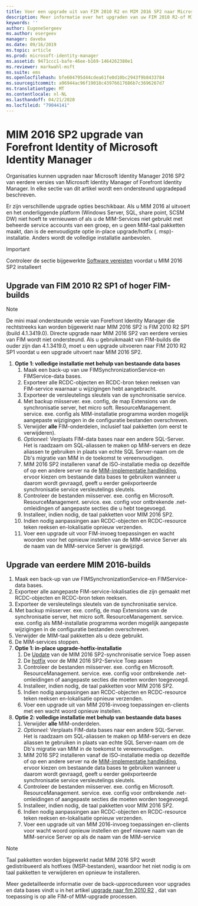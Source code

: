 ```yaml
---
title: Voer een upgrade uit van FIM 2010 R2 en MIM 2016 SP2 naar Microsoft Identity Manager 2016 Service Pack 2 | Microsoft Docs
description: Meer informatie over het upgraden van uw FIM 2010 R2-of MIM 2016 SP2-onderdelen en het installeren van de onderdelen die nieuw zijn in MIM 2016.
keywords: ''
author: EugeneSergeev
ms.author: esergeev
manager: daveba
ms.date: 09/16/2019
ms.topic: article
ms.prod: microsoft-identity-manager
ms.assetid: 9471ccc1-bafe-46ee-b169-1464262380e1
ms.reviewer: markwahl-msft
ms.suite: ems
ms.openlocfilehash: bfe604795d44cdea61fe0d10bc2943f9b8433784
ms.sourcegitcommit: a96944ac96f19018c43976617686b7c3696267d7
ms.translationtype: MT
ms.contentlocale: nl-NL
ms.lasthandoff: 04/21/2020
ms.locfileid: "79044141"
---
```

# <a name="mim-2016-sp2-upgrade--from-forefront-identity--or-microsoft-identity-manager"></a>MIM 2016 SP2 upgrade van Forefront Identity of Microsoft Identity Manager

Organisaties kunnen upgraden naar Microsoft Identity Manager 2016 SP2 van eerdere versies van Microsoft Identity Manager of Forefront Identity Manager.  In elke sectie van dit artikel wordt een ondersteund upgradepad beschreven.

Er zijn verschillende upgrade opties beschikbaar. Als u MIM 2016 al uitvoert en het onderliggende platform (Windows Server, SQL, share point, SCSM DW) niet hoeft te vernieuwen of als u de MIM-Services niet gebruikt met beheerde service accounts van een groep, en u geen MIM-taal pakketten maakt, dan is de eenvoudigste optie in-place upgrade/hotfix (. msp)-installatie. Anders wordt de volledige installatie aanbevolen.

> [!IMPORTANT]
> Controleer de sectie bijgewerkte [Software vereisten](prepare-server-ws2016.md#software-prerequisites) voordat u MIM 2016 SP2 installeert

## <a name="upgrade-from-fim-2010-r2-sp1-or-later-fim-builds"></a>Upgrade van FIM 2010 R2 SP1 of hoger FIM-builds

> [!NOTE]
> De mini maal ondersteunde versie van Forefront Identity Manager die rechtstreeks kan worden bijgewerkt naar MIM 2016 SP2 is FIM 2010 R2 SP1 (build 4.1.3419.0). Directe upgrade naar MIM 2016 SP2 van eerdere versies van FIM wordt niet ondersteund. Als u gebruikmaakt van FIM-builds die ouder zijn dan 4.1.3419.0, moet u een upgrade uitvoeren naar FIM 2010 R2 SP1 voordat u een upgrade uitvoert naar MIM 2016 SP2.

1. **Optie 1: volledige installatie met behulp van bestaande data bases**
    1. Maak een back-up van uw FIMSynchronizationService-en FIMService-data bases.
    1. Exporteer alle RCDC-objecten en RCDC-bron teken reeksen van FIM-service waarnaar u wijzigingen hebt aangebracht.
    1. Exporteer de versleutelings sleutels van de synchronisatie service.
    1. Met backup miisserver. exe. config, de map Extensions van de synchronisatie server, het micro soft. ResourceManagement. service. exe. config als MIM-installatie programma worden mogelijk aangepaste wijzigingen in de configuratie bestanden overschreven.
    1. Verwijder **alle** FIM-onderdelen, inclusief taal pakketten (om eerst te verwijderen).
    1. *Optioneel:* Verplaats FIM-data bases naar een andere SQL-Server. Het is raadzaam om SQL-aliassen te maken op MIM-servers en deze aliassen te gebruiken in plaats van echte SQL Server-naam om de Db's migratie van MIM in de toekomst te vereenvoudigen.
    1. MIM 2016 SP2 installeren vanaf de ISO-installatie media op dezelfde of op een andere server na de [MIM-implementatie handleiding](microsoft-identity-manager-deploy.md), ervoor kiezen om bestaande data bases te gebruiken wanneer u daarom wordt gevraagd, geeft u eerder geëxporteerde synchronisatie service versleutelings sleutels.
    1. Controleer de bestanden miisserver. exe. config en Microsoft. ResourceManagement. service. exe. config voor ontbrekende .net-omleidingen of aangepaste secties die u hebt toegevoegd.
    1. Installeer, indien nodig, de taal pakketten voor MIM 2016 SP2.
    1. Indien nodig aanpassingen aan RCDC-objecten en RCDC-resource teken reeksen en-lokalisatie opnieuw verzenden.
    1. Voer een upgrade uit voor FIM-invoeg toepassingen en wacht woorden voor het opnieuw instellen van de MIM-service Server als de naam van de MIM-service Server is gewijzigd.
    
## <a name="upgrade-from-previous-mim-2016-builds"></a>Upgrade van eerdere MIM 2016-builds
1. Maak een back-up van uw FIMSynchronizationService-en FIMService-data bases.
1. Exporteer alle aangepaste FIM-service-lokalisaties die zijn gemaakt met RCDC-objecten en RCDC-bron teken reeksen.
1. Exporteer de versleutelings sleutels van de synchronisatie service.
1. Met backup miisserver. exe. config, de map Extensions van de synchronisatie server, het micro soft. ResourceManagement. service. exe. config als MIM-installatie programma worden mogelijk aangepaste wijzigingen in de configuratie bestanden overschreven.
1. Verwijder de MIM-taal pakketten als u deze gebruikt.
1. De MIM-services stoppen.
1. **Optie 1: in-place upgrade-hotfix-installatie**
    1. De [Update](https://www.microsoft.com/download/details.aspx?id=100412) van de MIM 2016 SP2-synchronisatie service Toep assen
    1. De [hotfix](https://www.microsoft.com/download/details.aspx?id=100412) voor de MIM 2016 SP2-Service Toep assen
    1. Controleer de bestanden miisserver. exe. config en Microsoft. ResourceManagement. service. exe. config voor ontbrekende .net-omleidingen of aangepaste secties die moeten worden toegevoegd.
    1. Installeer, indien nodig, de taal pakketten voor MIM 2016 SP2.
    1. Indien nodig aanpassingen aan RCDC-objecten en RCDC-resource teken reeksen en-lokalisatie opnieuw verzenden.
    1. Voer een upgrade uit van MIM 2016-invoeg toepassingen en-clients met een wacht woord opnieuw instellen.
1. **Optie 2: volledige installatie met behulp van bestaande data bases**
    1. Verwijder **alle** MIM-onderdelen.
    1. *Optioneel:* Verplaats FIM-data bases naar een andere SQL-Server. Het is raadzaam om SQL-aliassen te maken op MIM-servers en deze aliassen te gebruiken in plaats van echte SQL Server-naam om de Db's migratie van MIM in de toekomst te vereenvoudigen.
    1. MIM 2016 SP2 installeren vanaf de ISO-installatie media op dezelfde of op een andere server na de [MIM-implementatie handleiding](microsoft-identity-manager-deploy.md), ervoor kiezen om bestaande data bases te gebruiken wanneer u daarom wordt gevraagd, geeft u eerder geëxporteerde synchronisatie service versleutelings sleutels.
    1. Controleer de bestanden miisserver. exe. config en Microsoft. ResourceManagement. service. exe. config voor ontbrekende .net-omleidingen of aangepaste secties die moeten worden toegevoegd.
    1. Installeer, indien nodig, de taal pakketten voor MIM 2016 SP2.
    1. Indien nodig aanpassingen aan RCDC-objecten en RCDC-resource teken reeksen en-lokalisatie opnieuw verzenden.
    1. Voer een upgrade uit van MIM 2016-invoeg toepassingen en-clients voor wacht woord opnieuw instellen en geef nieuwe naam van de MIM-service Server op als de naam van de MIM-service

> [!NOTE]
> Taal pakketten worden bijgewerkt nadat MIM 2016 SP2 wordt gedistribueerd als hotfixes (MSP-bestanden), waardoor het niet nodig is om taal pakketten te verwijderen en opnieuw te installeren.

Meer gedetailleerde informatie over de back-upprocedureen voor upgrades en data bases vindt u in het artikel [upgrade naar fim 2010 R2](https://docs.microsoft.com/previous-versions/mim/jj134291%28v%3dws.10%29) , dat van toepassing is op alle FIM-of MIM-upgrade processen.
